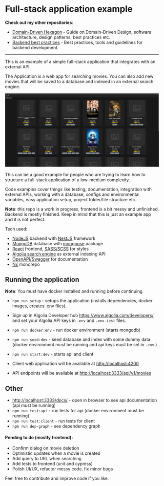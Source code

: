 # Full-stack application example

**Check out my other repositories**:

- [Domain-Driven Hexagon](https://github.com/Sairyss/domain-driven-hexagon) - Guide on Domain-Driven Design, software architecture, design patterns, best practices etc.
- [Backend best practices](https://github.com/Sairyss/backend-best-practices) - Best practices, tools and guidelines for backend development.

---

This is an example of a simple full-stack application that integrates with an external API.

The Application is a web app for searching movies. You can also add new movies that will be saved to a database and indexed in an external search engine.

![Movie indexer app](assets/screenshot.png)

This can be a good example for people who are trying to learn how to structure a full-stack application of a low-medium complexity.

Code examples cover things like testing, documentation, integration with external APIs, working with a database, configs and environmental variables, easy application setup, project folder/file structure etc.

**Note**: this repo is a work in progress, frontend is a bit messy and unfinished. Backend is mostly finished. Keep in mind that this is just an example app and it is not perfect.

Tech used:

- [NodeJS](https://nodejs.org/en/) backend with [NestJS](https://nestjs.com/) framework
- [MongoDB](https://www.mongodb.com/) database with [mongoose](https://www.npmjs.com/package/mongoose) package
- [React](https://reactjs.org/) frontend, [SASS/SCSS](https://sass-lang.com/) for styles
- [Algolia search engine](https://www.algolia.com/) as external indexing API
- [OpenAPI/Swagger](https://swagger.io/) for documentation
- [Nx](https://nx.dev/) monorepo

## Running the application

**Note**: You must have docker installed and running before continuing.

- `npm run setup` - setups the application (installs dependencies, docker images, creates .env files).
- Sign up in Algolia Developer hub <https://www.algolia.com/developers/> and set your Algolia API keys in `.env` and `.env.test` files.
- `npm run docker:env` - run docker environment (starts mongodb)
- `npm run seed:dev` - seed database and index with some dummy data (docker environment must be running and api keys must be set in `.env` )
- `npm run start:dev` - starts api and client

- Client web application will be available at <http://localhost:4200>
- API endpoints will be available at <http://localhost:3333/api/v1/movies>

## Other

- <http://localhost:3333/docs/> - open in browser to see api documentation (api must be running)
- `npm run test:api` - run tests for api (docker environment must be running)
- `npm run test:client` - run tests for client
- `npm run dep-graph` - see dependency graph

#### Pending to do (mostly frontend):

- Confirm dialog on movie deletion
- Optimistic updates when a movie is created
- Add query to URL when searching
- Add tests to frontend (unit and cypress)
- Polish UI/UX, refactor messy code, fix minor bugs

Feel free to contribute and improve code if you like.
